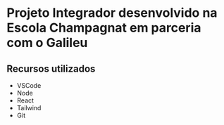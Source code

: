 # Projeto Integrador desenvolvido na Escola Champagnat em parceria com o Galileu

## Recursos utilizados 
- VSCode
- Node
- React 
- Tailwind
- Git
